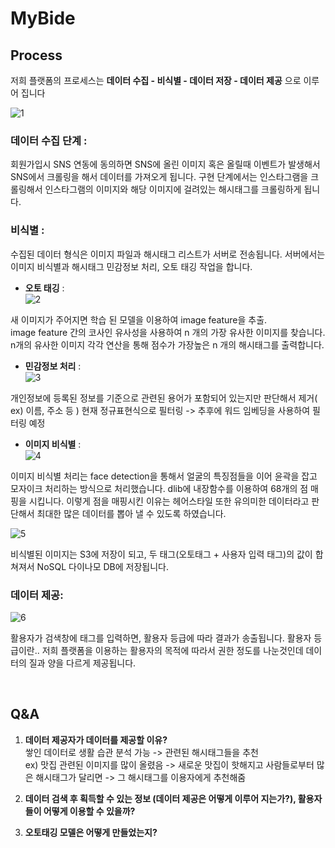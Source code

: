 # MyBide
 
## Process

저희 플랫폼의 프로세스는 **데이터 수집 - 비식별 - 데이터 저장 - 데이터 제공** 으로 이루어 집니다

![1](https://user-images.githubusercontent.com/76420201/118946177-18a82000-b991-11eb-90b5-e234a3e77c80.GIF)

### 데이터 수집 단계 :

회원가입시 SNS 연동에 동의하면 SNS에 올린 이미지 혹은 올릴때 이벤트가 발생해서
SNS에서 크롤링을 해서 데이터를 가져오게 됩니다. 구현 단계에서는 인스타그램을 크롤링해서
인스타그램의 이미지와 해당 이미지에 걸려있는 해시태그를 크롤링하게 됩니다.


### 비식별 :
수집된 데이터 형식은 이미지 파일과 해시태그 리스트가 서버로 전송됩니다.
서버에서는 이미지 비식별과 해시태그 민감정보 처리, 오토 태깅 작업을 합니다.


- **오토 태깅** :<br>
![2](https://user-images.githubusercontent.com/76420201/118946221-2198f180-b991-11eb-96e2-4ed8b6c67a5a.GIF)

새 이미지가 주어지면 학습 된 모델을 이용하여 image feature을 추출.<br>
image feature 간의 코사인 유사성을 사용하여 n 개의 가장 유사한 이미지를 찾습니다.<br>
n개의 유사한 이미지 각각 연산을 통해 점수가 가장높은 n 개의 해시태그를 출력합니다.

- **민감정보 처리** : <br>
![3](https://user-images.githubusercontent.com/76420201/118946355-42614700-b991-11eb-9e8d-047bd00c727e.GIF)

개인정보에 등록된 정보를 기준으로 관련된 용어가 포함되어 있는지만 판단해서 제거( ex) 이름, 주소 등 )
현재 정규표현식으로 필터링 -> 추후에 워드 임베딩을 사용하여 필터링 예정

- **이미지 비식별** : <br> 
![4](https://user-images.githubusercontent.com/76420201/118946372-4725fb00-b991-11eb-90ee-2de4cd04d341.GIF)

이미지 비식별 처리는 face detection을 통해서 얼굴의 특징점들을 이어 윤곽을 잡고 모자이크 처리하는 방식으로 처리했습니다.
dlib에 내장함수를 이용하여 68개의 점 매핑을 시킵니다. 이렇게 점을 매핑시킨 이유는
헤어스타일 또한 유의미한 데이터라고 판단해서 최대한 많은 데이터를 뽑아 낼 수 있도록 하였습니다.


![5](https://user-images.githubusercontent.com/76420201/118946417-5147f980-b991-11eb-8225-f66e528fb16d.GIF)

비식별된 이미지는 S3에 저장이 되고, 두 태그(오토태그 + 사용자 입력 태그)의 값이 합쳐져서 NoSQL 다이나모 DB에 저장됩니다.

### 데이터 제공: 

![6](https://user-images.githubusercontent.com/76420201/118946464-602eac00-b991-11eb-9ae2-6d59d528843f.GIF)

활용자가 검색창에 태그를 입력하면, 활용자 등급에 따라 결과가 송출됩니다. 활용자 등급이란.. 저희 플랫폼을 이용하는 활용자의 목적에 따라서 권한 정도를 나눈것인데 데이터의 질과 양을 다르게 제공됩니다.


<br>

## Q&A

1. **데이터 제공자가 데이터를 제공할 이유?**<br>
    쌓인 데이터로 생활 습관 분석 가능 -> 관련된 해시태그들을 추천<br>
    ex) 맛집 관련된 이미지를 많이 올렸음 -> 새로운 맛집이 핫해지고 사람들로부터 많은 해시태그가 달리면 -> 그 해시태그를 이용자에게 추천해줌

2. **데이터 검색 후 획득할 수 있는 정보 (데이터 제공은 어떻게 이루어 지는가?), 활용자들이 어떻게 이용할 수 있을까?**

3. **오토태깅 모델은 어떻게 만들었는지?**
